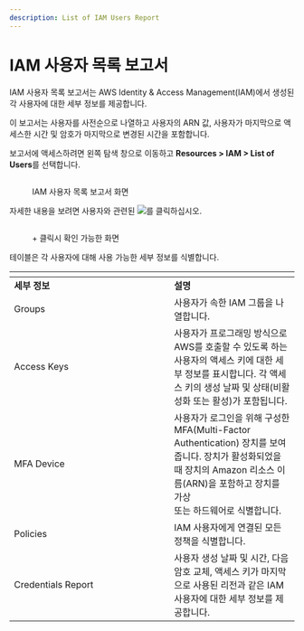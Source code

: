 ```yaml
---
description: List of IAM Users Report
---
```


# IAM 사용자 목록 보고서

IAM 사용자 목록 보고서는 AWS Identity & Access Management(IAM)에서 생성된 각 사용자에 대한 세부 정보를 제공합니다.

이 보고서는 사용자를 사전순으로 나열하고 사용자의 ARN 값, 사용자가 마지막으로 액세스한 시간 및 암호가 마지막으로 변경된 시간을 포함합니다.

보고서에 액세스하려면 왼쪽 탐색 창으로 이동하고 **Resources > IAM > List of Users**를 선택합니다.

<div align="left"><figure><img src="https://files.helpdocs.io/p1pa4evz6u/articles/iur13rjlox/1544108899135/list-of-iam-users-report.png" alt=""><figcaption><p>IAM 사용자 목록 보고서 화면</p></figcaption></figure></div>

자세한 내용을 보려면 사용자와 관련된 ![](https://files.helpdocs.io/p1pa4evz6u/articles/iur13rjlox/1544109004042/green-plus-ico.png)를 클릭하십시오.

<div align="left"><figure><img src="https://files.helpdocs.io/p1pa4evz6u/articles/iur13rjlox/1544109065871/iam-user-details-1.png" alt=""><figcaption><p>+ 클릭시 확인 가능한 화면</p></figcaption></figure></div>

테이블은 각 사용자에 대해 사용 가능한 세부 정보를 식별합니다.

<table data-header-hidden><thead><tr><th width="267"></th><th></th></tr></thead><tbody><tr><td><strong>세부 정보</strong></td><td><strong>설명</strong></td></tr><tr><td>Groups</td><td>사용자가 속한 IAM 그룹을 나열합니다.</td></tr><tr><td>Access Keys</td><td>사용자가 프로그래밍 방식으로 AWS를 호출할 수 있도록 하는 사용자의 액세스 키에 대한 세부 정보를 표시합니다. 각 액세스 키의 생성 날짜 및 상태(비활성화 또는 활성)가 포함됩니다.</td></tr><tr><td>MFA Device</td><td>사용자가 로그인을 위해 구성한 MFA(Multi-Factor Authentication) 장치를 보여줍니다. 장치가 활성화되었을 때 장치의 Amazon 리소스 이름(ARN)을 포함하고 장치를 가상<br>또는 하드웨어로 식별합니다.</td></tr><tr><td>Policies</td><td>IAM 사용자에게 연결된 모든 정책을 식별합니다.</td></tr><tr><td>Credentials Report</td><td>사용자 생성 날짜 및 시간, 다음 암호 교체, 액세스 키가 마지막으로 사용된 리전과 같은 IAM 사용자에 대한 세부 정보를 제공합니다.</td></tr></tbody></table>
